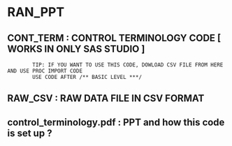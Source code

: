 # RAN_PPT

## CONT_TERM : CONTROL TERMINOLOGY CODE [ WORKS IN ONLY SAS STUDIO ]
            TIP: IF YOU WANT TO USE THIS CODE, DOWLOAD CSV FILE FROM HERE AND USE PROC IMPORT CODE 
            USE CODE AFTER /** BASIC LEVEL ***/
## RAW_CSV   :  RAW DATA FILE IN CSV FORMAT 
## control_terminology.pdf : PPT and how this code is set up ?

